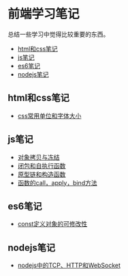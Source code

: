 # 前端学习笔记
总结一些学习中觉得比较重要的东西。
* <a href="#htmlcss">html和css笔记</a>
* <a href="#js">js笔记</a>
* <a href="#es6">es6笔记</a>
* <a href="#nodejs">nodejs笔记</a>

<span name="htmlcss"></span>
## html和css笔记
* [css常用单位和字体大小](/html&css/unit.md)


<span name="js"></span>
## js笔记 
* [对象拷贝与冻结](/js/objectCopyFreeze.md)
* [闭包和自执行函数](/js/closure.md)
* [原型链和构造函数](/js/prototype.md)
* [函数的call，apply，bind方法](/js/call&apply&bind.md)


<span name="es6"></span>
## es6笔记 
* [const定义对象的可修改性](/es6/const.md)


<span name="nodejs"></span>
## nodejs笔记
* [nodejs中的TCP、HTTP和WebSocket](/node/tcp&http&ws.md)

